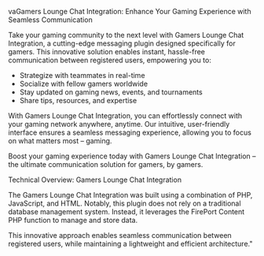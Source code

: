 vaGamers Lounge Chat Integration: Enhance Your Gaming Experience with Seamless Communication

Take your gaming community to the next level with Gamers Lounge Chat Integration, a cutting-edge messaging plugin designed specifically for gamers. This innovative solution enables instant, hassle-free communication between registered users, empowering you to:

- Strategize with teammates in real-time
- Socialize with fellow gamers worldwide
- Stay updated on gaming news, events, and tournaments
- Share tips, resources, and expertise

With Gamers Lounge Chat Integration, you can effortlessly connect with your gaming network anywhere, anytime. Our intuitive, user-friendly interface ensures a seamless messaging experience, allowing you to focus on what matters most – gaming.

Boost your gaming experience today with Gamers Lounge Chat Integration – the ultimate communication solution for gamers, by gamers.



Technical Overview: Gamers Lounge Chat Integration

The Gamers Lounge Chat Integration was built using a combination of PHP, JavaScript, and HTML. Notably, this plugin does not rely on a traditional database management system. Instead, it leverages the FirePort Content PHP function to manage and store data.

This innovative approach enables seamless communication between registered users, while maintaining a lightweight and efficient architecture."
